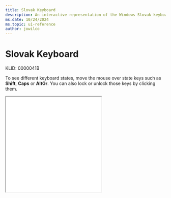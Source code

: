 ```yaml
---
title: Slovak Keyboard
description: An interactive representation of the Windows Slovak keyboard. To see different keyboard states, click or move the mouse over the state keys.
ms.date: 10/24/2024
ms.topic: ui-reference
author: jowilco
---
```


# Slovak Keyboard

KLID: 0000041B

To see different keyboard states, move the mouse over state keys such as **Shift**, **Caps** or **AltGr**. You can also lock or unlock those keys by clicking them.

<iframe src="kbdsl.html" height="300"></iframe>

